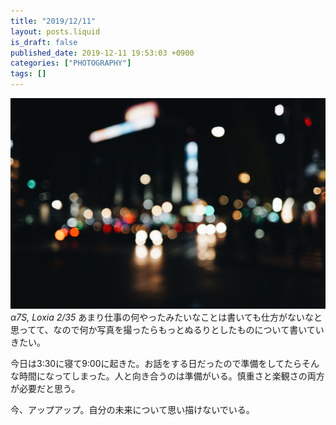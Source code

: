 ```yaml
---
title: "2019/12/11"
layout: posts.liquid
is_draft: false
published_date: 2019-12-11 19:53:03 +0900
categories: ["PHOTOGRAPHY"]
tags: []
---
```


![](/public/images/2019/12/1097da22-5126-4e74-b9e2-c0d05256c73d.jpg)
_α7S, Loxia 2/35_
あまり仕事の何やったみたいなことは書いても仕方がないなと思ってて、なので何か写真を撮ったらもっとぬるりとしたものについて書いていきたい。

今日は3:30に寝て9:00に起きた。お話をする日だったので準備をしてたらそんな時間になってしまった。人と向き合うのは準備がいる。慎重さと楽観さの両方が必要だと思う。

今、アップアップ。自分の未来について思い描けないでいる。



